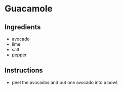 # Guacamole
## Ingredients
* avocado
* lime
* salt
* pepper
## Instructions
* peel the avocados and put one avocado into a bowl. 
